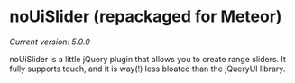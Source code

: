 # noUiSlider (repackaged for Meteor)
_Current version: 5.0.0_

noUiSlider is a little jQuery plugin that allows you to create range sliders.
It fully supports touch, and it is way(!) less bloated than the jQueryUI library.